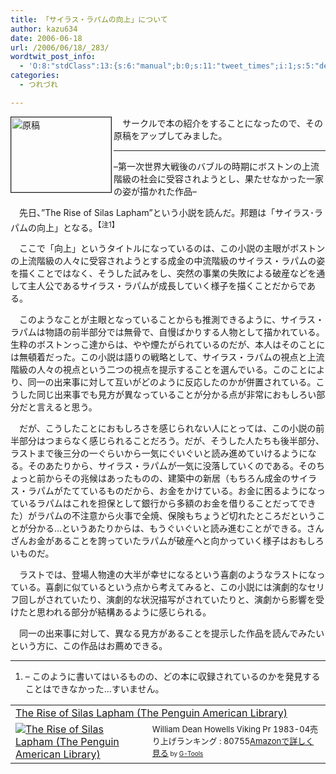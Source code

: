 ```yaml
---
title: 「サイラス・ラパムの向上」について
author: kazu634
date: 2006-06-18
url: /2006/06/18/_283/
wordtwit_post_info:
  - 'O:8:"stdClass":13:{s:6:"manual";b:0;s:11:"tweet_times";i:1;s:5:"delay";i:0;s:7:"enabled";i:1;s:10:"separation";s:2:"60";s:7:"version";s:3:"3.7";s:14:"tweet_template";b:0;s:6:"status";i:2;s:6:"result";a:0:{}s:13:"tweet_counter";i:2;s:13:"tweet_log_ids";a:1:{i:0;i:2409;}s:9:"hash_tags";a:0:{}s:8:"accounts";a:1:{i:0;s:7:"kazu634";}}'
categories:
  - つれづれ

---
```

<div class="section">
<p>
<a href="http://image.blog.livedoor.jp/simoom634/imgs/2/a/2ae65ba4.jpg" onclick="__gaTracker('send', 'event', 'outbound-article', 'http://image.blog.livedoor.jp/simoom634/imgs/2/a/2ae65ba4.jpg', '');" target="_blank"><img width="160" align="left" alt="原稿" src="http://image.blog.livedoor.jp/simoom634/imgs/2/a/2ae65ba4-s.jpg" height="120" border="1" class="pict" /></a>
</p></p> 
  
<p>
    　サークルで本の紹介をすることになったので、その原稿をアップしてみました。
</p>
  
<hr />
  
<p>
<center>
</center>
</p>
  
<p>
    &#8211;第一次世界大戦後のバブルの時期にボストンの上流階級の社会に受容されようとし、果たせなかった一家の姿が描かれた作品&#8211;
</p></p> 
  
<p>
    　先日、&#8221;The Rise of Silas Lapham&#8221;という小説を読んだ。邦題は「サイラス･ラパムの向上」となる。<sup>【注1】</sup>
</p></p> 
  
<p>
    　ここで「向上」というタイトルになっているのは、この小説の主眼がボストンの上流階級の人々に受容されようとする成金の中流階級のサイラス・ラパムの姿を描くことではなく、そうした試みをし、突然の事業の失敗による破産などを通して主人公であるサイラス・ラパムが成長していく様子を描くことだからである。
</p></p> 
  
<p>
    　このようなことが主眼となっていることからも推測できるように、サイラス・ラパムは物語の前半部分では無骨で、自慢ばかりする人物として描かれている。生粋のボストンっこ達からは、やや煙たがられているのだが、本人はそのことには無頓着だった。この小説は語りの戦略として、サイラス・ラパムの視点と上流階級の人々の視点という二つの視点を提示することを選んでいる。このことにより、同一の出来事に対して互いがどのように反応したのかが併置されている。こうした同じ出来事でも見方が異なっていることが分かる点が非常におもしろい部分だと言えると思う。
</p></p> 
  
<p>
    　だが、こうしたことにおもしろさを感じられない人にとっては、この小説の前半部分はつまらなく感じられることだろう。だが、そうした人たちも後半部分、ラストまで後三分の一ぐらいから一気にぐいぐいと読み進めていけるようになる。そのあたりから、サイラス・ラパムが一気に没落していくのである。そのちょっと前からその兆候はあったものの、建築中の新居（もちろん成金のサイラス・ラパムがたてているものだから、お金をかけている。お金に困るようになっているラパムはこれを担保として銀行から多額のお金を借りることだってできた）がラパムの不注意から火事で全焼、保険もちょうど切れたところだということが分かる…というあたりからは、もうぐいぐいと読み進むことができる。さんざんお金があることを誇っていたラパムが破産へと向かっていく様子はおもしろいものだ。
</p></p> 
  
<p>
    　ラストでは、登場人物達の大半が幸せになるという喜劇のようなラストになっている。喜劇に似ているという点から考えてみると、この小説には演劇的なセリフ回しがされていたり、演劇的な状況描写がされていたりと、演劇から影響を受けたと思われる部分が結構あるように感じられる。
</p>
  
<p>
</p></p> 
  
<p>
    　同一の出来事に対して、異なる見方があることを提示した作品を読んでみたいという方に、この作品はお薦めできる。
</p>
  
<hr />
  
<ol>
<li>
      &#8211; このように書いてはいるものの、どの本に収録されているのかを発見することはできなかった…すいません。
</li>
</ol>
  
<p>
<center>
</center>
</p>
  
<p>
<table cellpadding="5" border="0">
<tr>
<td colspan="2">
<a href="https://www.amazon.co.jp/exec/obidos/ASIN/0140390308/goodpic-22/" onclick="__gaTracker('send', 'event', 'outbound-article', 'https://www.amazon.co.jp/exec/obidos/ASIN/0140390308/goodpic-22/', 'The Rise of Silas Lapham (The Penguin American Library)');" target="_top">The Rise of Silas Lapham (The Penguin American Library)</a>
</td>
</tr>
      
<tr>
<td valign="top">
<a href="https://www.amazon.co.jp/exec/obidos/ASIN/0140390308/goodpic-22/" onclick="__gaTracker('send', 'event', 'outbound-article', 'https://www.amazon.co.jp/exec/obidos/ASIN/0140390308/goodpic-22/', '');" target="_top"><img alt="The Rise of Silas Lapham (The Penguin American Library)" src="http://images.amazon.com/images/P/0140390308.09._SCMZZZZZZZ_.jpg" border="0" /></a>
</td>
        
<td valign="top">
<font size="-1">William Dean Howells Viking Pr 1983-04売り上げランキング : 80755<a href="https://www.amazon.co.jp/exec/obidos/ASIN/0140390308/goodpic-22/" onclick="__gaTracker('send', 'event', 'outbound-article', 'https://www.amazon.co.jp/exec/obidos/ASIN/0140390308/goodpic-22/', 'Amazonで詳しく見る');" target="_top">Amazonで詳しく見る</a></font><font size="-2"> by <a href="http://www.goodpic.com/mt/aws/index.html" onclick="__gaTracker('send', 'event', 'outbound-article', 'http://www.goodpic.com/mt/aws/index.html', 'G-Tools');">G-Tools</a></font>
</td>
</tr>
</table>
</p>
</div>
